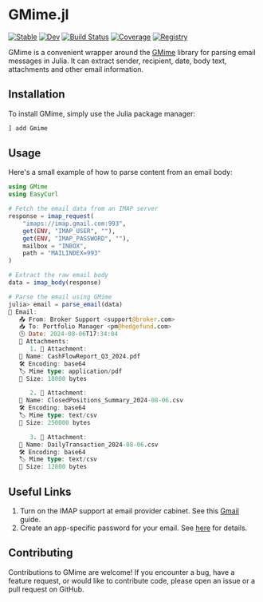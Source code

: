 # GMime.jl

[![Stable](https://img.shields.io/badge/docs-stable-blue.svg)](https://bhftbootcamp.github.io/GMime.jl/stable/)
[![Dev](https://img.shields.io/badge/docs-dev-blue.svg)](https://bhftbootcamp.github.io/GMime.jl/dev/)
[![Build Status](https://github.com/bhftbootcamp/GMime.jl/actions/workflows/CI.yml/badge.svg?branch=master)](https://github.com/bhftbootcamp/GMime.jl/actions/workflows/CI.yml?query=branch%3Amaster)
[![Coverage](https://codecov.io/gh/bhftbootcamp/GMime.jl/branch/master/graph/badge.svg)](https://codecov.io/gh/bhftbootcamp/GMime.jl)
[![Registry](https://img.shields.io/badge/registry-General-4063d8)](https://github.com/JuliaRegistries/General)

GMime is a convenient wrapper around the [GMime](https://github.com/jstedfast/gmime) library for parsing email messages in Julia. It can extract sender, recipient, date, body text, attachments and other email information.

## Installation

To install GMime, simply use the Julia package manager:

```julia
] add Gmime
```

## Usage

Here's a small example of how to parse content from an email body:

```julia
using GMime
using EasyCurl

# Fetch the email data from an IMAP server
response = imap_request(
    "imaps://imap.gmail.com:993",
    get(ENV, "IMAP_USER", ""),
    get(ENV, "IMAP_PASSWORD", ""),
    mailbox = "INBOX",
    path = "MAILINDEX=993"
)

# Extract the raw email body
data = imap_body(response)

# Parse the email using GMime
julia> email = parse_email(data)
📧 Email:
   📤 From: Broker Support <support@broker.com>
   📥 To: Portfolio Manager <pm@hedgefund.com>
   🕒 Date: 2024-08-06T17:34:04
   📎 Attachments:
      1. 📎 Attachment:
   📄 Name: CashFlowReport_Q3_2024.pdf
   🛠️ Encoding: base64
   🏷 Mime type: application/pdf
   📏 Size: 18000 bytes

      2. 📎 Attachment:
   📄 Name: ClosedPositions_Summary_2024-08-06.csv
   🛠️ Encoding: base64
   🏷 Mime type: text/csv
   📏 Size: 250000 bytes

      3. 📎 Attachment:
   📄 Name: DailyTransaction_2024-08-06.csv
   🛠️ Encoding: base64
   🏷 Mime type: text/csv
   📏 Size: 12800 bytes
```

## Useful Links
1. Turn on the IMAP support at email provider cabinet. See this [Gmail](https://support.getmailbird.com/hc/en-us/articles/220106527-Enabling-IMAP-for-Gmail) guide.
2. Create an app-specific password for your email. See [here](https://support.google.com/accounts/answer/185833?hl=en) for details.

## Contributing

Contributions to GMime are welcome! If you encounter a bug, have a feature request, or would like to contribute code, please open an issue or a pull request on GitHub.

